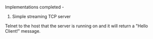 Implementations completed - 

1. Simple streaming TCP server

Telnet to the host that the server is running on and it will return a "Hello Client!" message.
